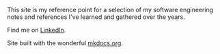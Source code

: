This site is my reference point for a selection of my software engineering notes and references I've learned and gathered over the years.

Find me on [LinkedIn](https://www.linkedin.com/in/buildthethingright/).

Site built with the wonderful [mkdocs.org](https://mkdocs.org).